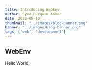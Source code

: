 ```yaml
---
title: Introducing WebEnv
author: Syed Furquan Ahmad
date: 2022-05-19
thumbnail: "../images/blog-banner.png"
banner: "../images/blog-banner.png"
tags: ['web', 'development']
---
```


## WebEnv

Hello World.